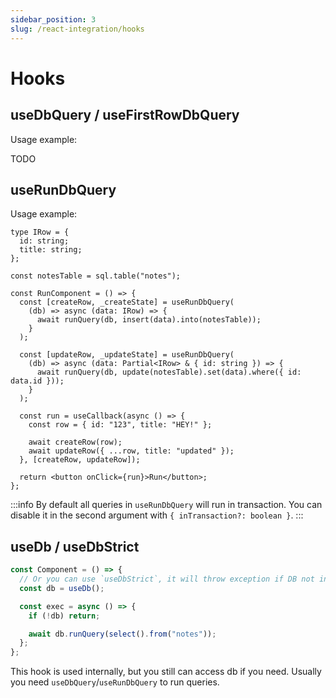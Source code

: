 ```yaml
---
sidebar_position: 3
slug: /react-integration/hooks
---
```


# Hooks

## useDbQuery / useFirstRowDbQuery

Usage example:

TODO

## useRunDbQuery

Usage example:

```tsx
type IRow = {
  id: string;
  title: string;
};

const notesTable = sql.table("notes");

const RunComponent = () => {
  const [createRow, _createState] = useRunDbQuery(
    (db) => async (data: IRow) => {
      await runQuery(db, insert(data).into(notesTable));
    }
  );

  const [updateRow, _updateState] = useRunDbQuery(
    (db) => async (data: Partial<IRow> & { id: string }) => {
      await runQuery(db, update(notesTable).set(data).where({ id: data.id }));
    }
  );

  const run = useCallback(async () => {
    const row = { id: "123", title: "HEY!" };

    await createRow(row);
    await updateRow({ ...row, title: "updated" });
  }, [createRow, updateRow]);

  return <button onClick={run}>Run</button>;
};
```

:::info
By default all queries in `useRunDbQuery` will run in transaction. You can disable it in the second argument with `{ inTransaction?: boolean }`.
:::

## useDb / useDbStrict

```typescript
const Component = () => {
  // Or you can use `useDbStrict`, it will throw exception if DB not initialized
  const db = useDb();

  const exec = async () => {
    if (!db) return;

    await db.runQuery(select().from("notes"));
  };
};
```

This hook is used internally, but you still can access db
if you need. Usually you need `useDbQuery`/`useRunDbQuery` to run queries.
